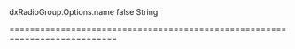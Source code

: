 <!--id-->dxRadioGroup.Options.name<!--/id-->
<!--merge--><!--/merge-->
<!--hidden-->false<!--/hidden-->
<!--type-->String<!--/type-->
===========================================================================

